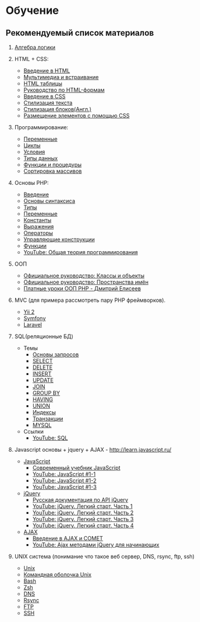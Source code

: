 # Обучение
## Рекомендуемый список материалов
1. [Алгебра логики](https://ru.wikipedia.org/wiki/Алгебра_логики)

2. HTML + CSS:
    - [Введение в HTML](https://developer.mozilla.org/ru/docs/Learn/HTML/Introduction_to_HTML)
    - [Мультимедиа и встраивание](https://developer.mozilla.org/ru/docs/Learn/HTML/Multimedia_and_embedding)
    - [HTML таблицы](https://developer.mozilla.org/ru/docs/Learn/HTML/Tables)
    - [Руководство по HTML-формам](https://developer.mozilla.org/ru/docs/Learn/Forms)
    - [Введение в CSS](https://developer.mozilla.org/ru/docs/Learn/CSS/First_steps)
    - [Стилизация текста](https://developer.mozilla.org/ru/docs/Learn/CSS/Styling_text)
    - [Стилизация блоков(Англ.)](https://developer.mozilla.org/en-US/docs/Learn/CSS/Building_blocks)
    - [Размещение элементов с помощью CSS](https://developer.mozilla.org/ru/docs/Learn/CSS/CSS_layout)


3. Программирование:
    - [Переменные](https://www.php.net/manual/ru/language.variables.php)
    - [Циклы](https://www.php.net/manual/ru/control-structures.while.php)
    - [Условия](https://www.php.net/manual/ru/control-structures.if.php)
    - [Типы данных](https://www.php.net/manual/ru/language.types.php)
    - [Функции и процедуры](https://www.php.net/manual/ru/language.functions.php)
    - [Сортировка масcивов](http://youtu.be/YKlDz1J3TSw)

4. Основы PHP:
    - [Введение](https://www.php.net/manual/ru/introduction.php)
    - [Основы синтаксиса](https://www.php.net/manual/ru/language.basic-syntax.php)
    - [Типы](https://www.php.net/manual/ru/language.types.php)
    - [Переменные](https://www.php.net/manual/ru/language.variables.php)
    - [Константы](https://www.php.net/manual/ru/language.constants.php)
    - [Выражения](https://www.php.net/manual/ru/language.expressions.php)
    - [Операторы](https://www.php.net/manual/ru/language.operators.php)
    - [Управляющие конструкции](https://www.php.net/manual/ru/language.control-structures.php)
    - [Функции](https://www.php.net/manual/ru/language.functions.php)
    - [YouTube: Общая теория программирования](https://www.youtube.com/playlist?list=PLTId00XaZgFHXOmEKIn3iWDn3jkcE7jls)

5. ООП
    - [Официальное руководство: Классы и объекты](http://php.net/manual/ru/language.oop5.php)
    - [Официальное руководство: Пространства имён](http://php.net/manual/ru/language.namespaces.php)
    - [Платные уроки ООП PHP - Дмитрий Елисеев](PHP_OOP.md)

6. MVC (для примера рассмотреть пару PHP фреймворков).
    - [Yii 2](https://www.yiiframework.com/doc/guide/2.0/ru)
    - [Symfony](https://symfony.com/doc/current/index.html)
    - [Laravel](https://laravel.ru/)

7. SQL(реляционные БД)
    - Темы
        - [Основы запросов](https://tproger.ru/translations/sql-recap/)
        - [SELECT](http://ru.wikipedia.org/wiki/Select_(SQL))
        - [DELETE](http://ru.wikipedia.org/wiki/Delete_(SQL))
        - [INSERT](http://ru.wikipedia.org/wiki/Insert_(SQL))
        - [UPDATE](http://ru.wikipedia.org/wiki/Update_(SQL))
        - [JOIN](http://ru.wikipedia.org/wiki/Join_(SQL))
        - [GROUP BY](https://ru.hexlet.io/courses/sql-basics/lessons/group-by/theory_unit)
        - [HAVING](http://ru.wikipedia.org/wiki/Having_(SQL))
        - [UNION](http://ru.wikipedia.org/wiki/Union_(SQL))
        - [Индексы](https://timeweb.cloud/tutorials/sql/indeksy-v-sql-sozdanie-vidy-i-kak-rabotayut)
        - [Транзакции](https://sql-ex.ru/blogs/?/Tranzakcii_SQL_rukovodstvo_dlJa_nachinajuwih.html)
        - [MYSQL](https://ru.wikipedia.org/wiki/MySQL)
    - Ссылки
        - [YouTube: SQL](https://www.youtube.com/playlist?list=PLczo5nNDGlYQ9P8vWyTi_G2LrXQEUHxpl)

8. Javascript основы + jquery + AJAX - http://learn.javascript.ru/
    - [JavaScript](https://ru.wikipedia.org/wiki/JavaScript)
        - [Современный учебник JavaScript](https://learn.javascript.ru)
        - [YouTube: JavaScript #1-1](https://youtu.be/zlDVKtSdeP0)
        - [YouTube: JavaScript #1-2](https://youtu.be/ayNwDXg6kEY)
        - [YouTube: JavaScript #1-3](https://youtu.be/13oK6gWflWc)
    - [jQuery](http://ru.wikipedia.org/wiki/JQuery)
        - [Русская документация по API jQuery](http://jquery-docs.ru)
        - [YouTube: jQuery. Легкий старт. Часть 1](https://youtu.be/YYct5aH_Fik)
        - [YouTube: jQuery. Легкий старт. Часть 2](https://youtu.be/1xLYDh5JJIo)
        - [YouTube: jQuery. Легкий старт. Часть 3](https://youtu.be/2XFPz4cEHDU)
        - [YouTube: jQuery. Легкий старт. Часть 4](https://youtu.be/P8XIWE7qv7c)
    - [AJAX](http://ru.wikipedia.org/wiki/AJAX)
        - [Введение в AJAX и COMET](https://learn.javascript.ru/ajax-intro)
        - [YouTube: Ajax методами jQuery для начинающих](https://youtu.be/egdPcuBDPEE)

9. UNIX система (понимание что такое веб сервер, DNS, rsync, ftp, ssh)
    - [Unix](https://ru.wikipedia.org/wiki/Unix)
    - [Командная оболочка Unix](https://ru.wikipedia.org/wiki/Командная_оболочка_Unix)
    - [Bash](https://ru.wikipedia.org/wiki/Bash)
    - [Zsh](https://ru.wikipedia.org/wiki/Zsh)
    - [DNS](http://ru.wikipedia.org/wiki/DNS)
    - [Rsync](http://ru.wikipedia.org/wiki/Rsync)
    - [FTP](http://ru.wikipedia.org/wiki/FTP)
    - [SSH](http://ru.wikipedia.org/wiki/SSH)